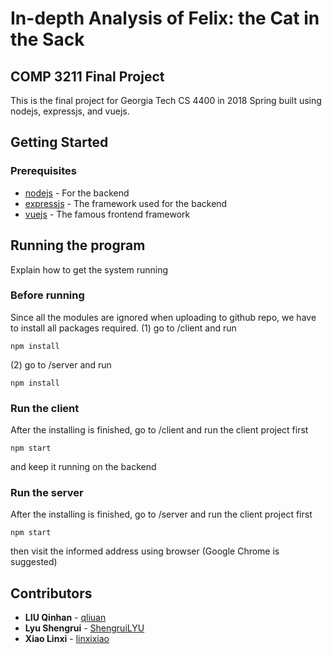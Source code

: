 # In-depth Analysis of Felix: the Cat in the Sack
## COMP 3211 Final Project

This is the final project for Georgia Tech CS 4400 in 2018 Spring built using nodejs, expressjs, and vuejs.

## Getting Started

### Prerequisites
* [nodejs](https://nodejs.org/en/) - For the backend
* [expressjs](http://expressjs.com/) - The framework used for the backend
* [vuejs](https://vuejs.org/) - The famous frontend framework

## Running the program

Explain how to get the system running

### Before running
Since all the modules are ignored when uploading to github repo, we have to install all packages required.
(1) go to /client and run
```
npm install
```
(2) go to /server and run
```
npm install
```

### Run the client
After the installing is finished, go to /client and run the client project first
```
npm start
```
and keep it running on the backend

### Run the server
After the installing is finished, go to /server and run the client project first
```
npm start
```
then visit the informed address using browser (Google Chrome is suggested)


## Contributors
* **LIU Qinhan** - [qliuan](https://github.com/qliuan)
* **Lyu Shengrui** - [ShengruiLYU](https://github.com/ShengruiLYU)
* **Xiao Linxi** - [linxixiao](https://github.com/linxixiao)
